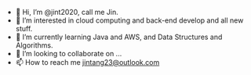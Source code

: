 - 👋 Hi, I’m @jint2020, call me Jin.
- 👀 I’m interested in cloud computing and back-end develop and all new stuff.
- 🌱 I’m currently learning Java and AWS, and Data Structures and Algorithms.
- 💞️ I’m looking to collaborate on ...
- 📫 How to reach me jintang23@outlook.com

<!---
jint2020/jint2020 is a ✨ special ✨ repository because its `README.md` (this file) appears on your GitHub profile.
You can click the Preview link to take a look at your changes.
--->
